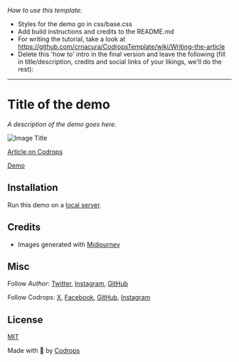 *How to use this template:*

- Styles for the demo go in css/base.css
- Add build instructions and credits to the README.md
- For writing the tutorial, take a look at https://github.com/crnacura/CodropsTemplate/wiki/Writing-the-article
- Delete this 'how to' intro in the final version and leave the following (fill in title/description, credits and social links of your likings, we'll do the rest):

-------

# Title of the demo

*A description of the demo goes here.*

![Image Title](https://generative-placeholders.glitch.me/image?width=800&height=600")

[Article on Codrops](https://tympanus.net/codrops/?p=)

[Demo](http://tympanus.net/Development/.../)

## Installation

Run this demo on a [local server](https://developer.mozilla.org/en-US/docs/Learn/Common_questions/Tools_and_setup/set_up_a_local_testing_server).

## Credits

- Images generated with [Midjourney](https://midjourney.com)

## Misc

Follow *Author*: [Twitter](), [Instagram](), [GitHub]() 

Follow Codrops: [X](http://www.X.com/codrops), [Facebook](http://www.facebook.com/codrops), [GitHub](https://github.com/codrops), [Instagram](https://www.instagram.com/codropsss/)

## License
[MIT](LICENSE)

Made with :blue_heart:  by [Codrops](http://www.codrops.com)





